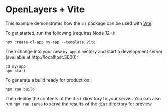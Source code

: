 # OpenLayers + Vite

This example demonstrates how the `ol` package can be used with [Vite](https://vitejs.dev/).

To get started, run the following (requires Node 12+):

    npx create-ol-app my-app --template vite

Then change into your new `my-app` directory and start a development server (available at http://localhost:3000):

    cd my-app
    npm start

To generate a build ready for production:

    npm run build

Then deploy the contents of the `dist` directory to your server. You can also run `npm run serve` to serve the results of the `dist` directory for preview.

